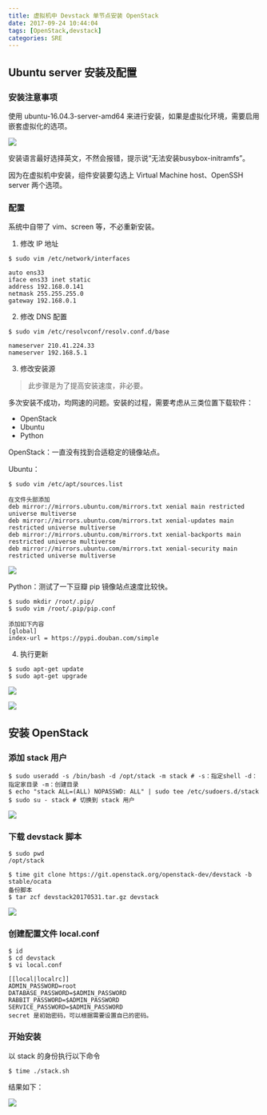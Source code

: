 ```yaml
---
title: 虚拟机中 Devstack 单节点安装 OpenStack
date: 2017-09-24 10:44:04
tags: [OpenStack,devstack]
categories: SRE
---
```


## Ubuntu server 安装及配置

### **安装注意事项**

使用 ubuntu-16.04.3-server-amd64 来进行安装，如果是虚拟化环境，需要启用嵌套虚拟化的选项。



![](http://ww1.sinaimg.cn/large/c552abe7ly1fjuh1hnre7j20aw04awec.jpg)

安装语言最好选择英文，不然会报错，提示说“无法安装busybox-initramfs”。

因为在虚拟机中安装，组件安装要勾选上 Virtual Machine host、OpenSSH server 两个选项。

### **配置**

系统中自带了 vim、screen 等，不必重新安装。

1. 修改 IP 地址

```shell
$ sudo vim /etc/network/interfaces

auto ens33
iface ens33 inet static
address 192.168.0.141
netmask 255.255.255.0
gateway 192.168.0.1
```

2. 修改 DNS 配置

```shell
$ sudo vim /etc/resolvconf/resolv.conf.d/base

nameserver 210.41.224.33
nameserver 192.168.5.1
```

3. 修改安装源

> 此步骤是为了提高安装速度，非必要。

多次安装不成功，均网速的问题。安装的过程，需要考虑从三类位置下载软件：

- OpenStack
- Ubuntu
- Python 

OpenStack：一直没有找到合适稳定的镜像站点。 

Ubuntu：

```shell
$ sudo vim /etc/apt/sources.list

在文件头部添加
deb mirror://mirrors.ubuntu.com/mirrors.txt xenial main restricted universe multiverse
deb mirror://mirrors.ubuntu.com/mirrors.txt xenial-updates main restricted universe multiverse
deb mirror://mirrors.ubuntu.com/mirrors.txt xenial-backports main restricted universe multiverse
deb mirror://mirrors.ubuntu.com/mirrors.txt xenial-security main restricted universe multiverse
```

![](http://ww1.sinaimg.cn/large/c552abe7ly1fjuhgsn4jnj20tg074gm2.jpg)

Python：测试了一下豆瓣 pip 镜像站点速度比较快。 

```shell
$ sudo mkdir /root/.pip/
$ sudo vim /root/.pip/pip.conf

添加如下内容
[global]
index-url = https://pypi.douban.com/simple 
```

4. 执行更新

```shell
$ sudo apt-get update
$ sudo apt-get upgrade
```

![](http://ww1.sinaimg.cn/large/c552abe7ly1fjuhn41d65j20rk09x75f.jpg)

![](http://ww1.sinaimg.cn/large/c552abe7ly1fjuhnhgv14j20hd05ajrg.jpg)

## 安装 OpenStack

### 添加 stack 用户

```shell
$ sudo useradd -s /bin/bash -d /opt/stack -m stack # -s：指定shell -d：指定家目录 -m：创建目录
$ echo "stack ALL=(ALL) NOPASSWD: ALL" | sudo tee /etc/sudoers.d/stack
$ sudo su - stack # 切换到 stack 用户
```

![](http://ww1.sinaimg.cn/large/c552abe7ly1fjuhx4p05tj20on03h3yj.jpg)

### 下载 devstack 脚本

```shell
$ sudo pwd
/opt/stack

$ time git clone https://git.openstack.org/openstack-dev/devstack -b stable/ocata
备份脚本
$ tar zcf devstack20170531.tar.gz devstack
```

![](http://ww1.sinaimg.cn/large/c552abe7ly1fjuia6tqmwj20rr09ydgb.jpg)

### 创建配置文件 local.conf

```shell
$ id
$ cd devstack
$ vi local.conf

[[local|localrc]]
ADMIN_PASSWORD=root
DATABASE_PASSWORD=$ADMIN_PASSWORD
RABBIT_PASSWORD=$ADMIN_PASSWORD
SERVICE_PASSWORD=$ADMIN_PASSWORD
secret 是初始密码，可以根据需要设置自已的密码。
```

### 开始安装

以 stack 的身份执行以下命令

```shell
$ time ./stack.sh 
```

结果如下：

![](http://ww1.sinaimg.cn/large/c552abe7ly1fjuoc2ejf4j20sl0a40t9.jpg)

